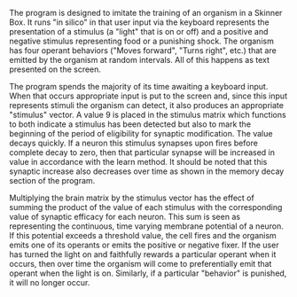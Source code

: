 The program is designed to imitate the training of an organism in a Skinner Box. It runs "in silico" in that user input via the keyboard represents the presentation of a stimulus (a "light" that is on or off) and a positive and negative stimulus representing food or a punishing shock.  The organism has four operant behaviors ("Moves forward",  "Turns right", etc.) that are emitted by the organism at random intervals.  All of this happens as text presented on the screen.

The program spends the majority of its time awaiting a keyboard input.  When that occurs appropriate input is put to the screen  and, since this input represents stimuli the organism can detect, it also produces an appropriate "stimulus" vector.   A value 9 is placed in the stimulus matrix which functions to both indicate a stimulus has been detected but also to mark the beginning of the period of eligibility for synaptic modification.  The value decays quickly.  If a neuron this stimulus synapses upon fires before complete decay to zero, then that particular synapse will be increased in value in accordance with the learn method.  It should be noted that this synaptic increase also decreases over time as shown in the memory decay section of the program.

Multiplying the brain matrix by the stimulus vector has the effect of summing the product of the value of each stimulus with the corresponding value of synaptic efficacy for each neuron.  This sum is seen as representing the continuous,  time varying membrane potential of a neuron.  If this potential exceeds a threshold value, the cell fires and the organism emits one of its operants or emits the positive or negative fixer.  If the user has turned the light on and faithfully rewards a particular operant when it occurs, then over time the organism will come to preferentially emit that operant when the light is on.  Similarly, if a particular "behavior" is punished, it will no longer occur.
